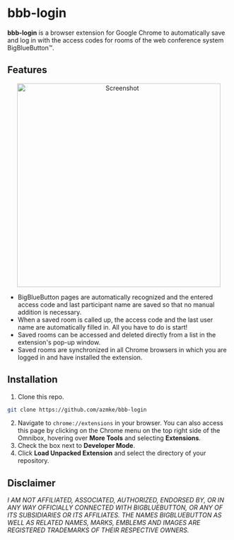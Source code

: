 # bbb-login

**bbb-login** is a browser extension for Google Chrome to automatically save and log in with the access codes for rooms of the web conference system BigBlueButton™️.

## Features

<p align="center">
	<img src="https://user-images.githubusercontent.com/50206261/98998112-e925e000-2535-11eb-9766-25d33b229273.png" alt="Screenshot" width="460">
</p>

- BigBlueButton pages are automatically recognized and the entered access code and last participant name are saved so that no manual addition is necessary.
- When a saved room is called up, the access code and the last user name are automatically filled in. All you have to do is start!
- Saved rooms can be accessed and deleted directly from a list in the extension's pop-up window.
- Saved rooms are synchronized in all Chrome browsers in which you are logged in and have installed the extension.

## Installation

1. Clone this repo.
```sh
git clone https://github.com/azmke/bbb-login
```
2. Navigate to `chrome://extensions` in your browser. You can also access this page by clicking on the Chrome menu on the top right side of the Omnibox, hovering over **More Tools** and selecting **Extensions**.
3. Check the box next to **Developer Mode**.
4. Click **Load Unpacked Extension** and select the directory of your repository.

## Disclaimer

*I AM NOT AFFILIATED, ASSOCIATED, AUTHORIZED, ENDORSED BY, OR IN ANY WAY OFFICIALLY CONNECTED WITH BIGBLUEBUTTON, OR ANY OF ITS SUBSIDIARIES OR ITS AFFILIATES. THE NAMES BIGBLUEBUTTON AS WELL AS RELATED NAMES, MARKS, EMBLEMS AND IMAGES ARE REGISTERED TRADEMARKS OF THEIR RESPECTIVE OWNERS.*
